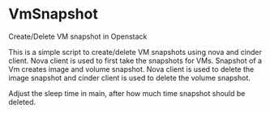 # VmSnapshot
Create/Delete VM snapshot in Openstack

This is a simple script to create/delete VM snapshots using nova and
cinder client.
Nova client is used to first take the snapshots for VMs. Snapshot of
a Vm creates image and volume snapshot.
Nova client is used to delete the image snapshot and cinder client is
used to delete the volume snapshot.

Adjust the sleep time in main, after how much time snapshot should be
deleted.
